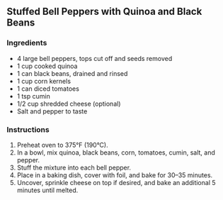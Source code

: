 ## Stuffed Bell Peppers with Quinoa and Black Beans
### Ingredients
- 4 large bell peppers, tops cut off and seeds removed
- 1 cup cooked quinoa
- 1 can black beans, drained and rinsed
- 1 cup corn kernels
- 1 can diced tomatoes
- 1 tsp cumin
- 1/2 cup shredded cheese (optional)
- Salt and pepper to taste

### Instructions
1. Preheat oven to 375°F (190°C).
2. In a bowl, mix quinoa, black beans, corn, tomatoes, cumin, salt, and pepper.
3. Stuff the mixture into each bell pepper.
4. Place in a baking dish, cover with foil, and bake for 30–35 minutes.
5. Uncover, sprinkle cheese on top if desired, and bake an additional 5 minutes until melted.
